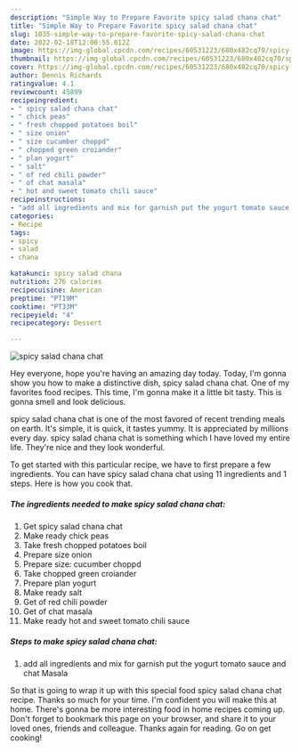 ```yaml
---
description: "Simple Way to Prepare Favorite spicy salad chana chat"
title: "Simple Way to Prepare Favorite spicy salad chana chat"
slug: 1035-simple-way-to-prepare-favorite-spicy-salad-chana-chat
date: 2022-02-18T12:00:55.012Z
image: https://img-global.cpcdn.com/recipes/60531223/680x482cq70/spicy-salad-chana-chat-recipe-main-photo.jpg
thumbnail: https://img-global.cpcdn.com/recipes/60531223/680x482cq70/spicy-salad-chana-chat-recipe-main-photo.jpg
cover: https://img-global.cpcdn.com/recipes/60531223/680x482cq70/spicy-salad-chana-chat-recipe-main-photo.jpg
author: Dennis Richards
ratingvalue: 4.1
reviewcount: 45899
recipeingredient:
- " spicy salad chana chat"
- " chick peas"
- " fresh chopped potatoes boil"
- " size onion"
- " size cucumber choppd"
- " chopped green croiander"
- " plan yogurt"
- " salt"
- " of red chili powder"
- " of chat masala"
- " hot and sweet tomato chili sauce"
recipeinstructions:
- "add all ingredients and mix for garnish put the yogurt tomato sauce and chat Masala"
categories:
- Recipe
tags:
- spicy
- salad
- chana

katakunci: spicy salad chana 
nutrition: 276 calories
recipecuisine: American
preptime: "PT19M"
cooktime: "PT33M"
recipeyield: "4"
recipecategory: Dessert

---
```



![spicy salad chana chat](https://img-global.cpcdn.com/recipes/60531223/680x482cq70/spicy-salad-chana-chat-recipe-main-photo.jpg)

Hey everyone, hope you're having an amazing day today. Today, I'm gonna show you how to make a distinctive dish, spicy salad chana chat. One of my favorites food recipes. This time, I'm gonna make it a little bit tasty. This is gonna smell and look delicious.



spicy salad chana chat is one of the most favored of recent trending meals on earth. It's simple, it is quick, it tastes yummy. It is appreciated by millions every day. spicy salad chana chat is something which I have loved my entire life. They're nice and they look wonderful.


To get started with this particular recipe, we have to first prepare a few ingredients. You can have spicy salad chana chat using 11 ingredients and 1 steps. Here is how you cook that.

<!--inarticleads1-->

##### The ingredients needed to make spicy salad chana chat:

1. Get  spicy salad chana chat
1. Make ready  chick peas
1. Take  fresh chopped potatoes boil
1. Prepare  size onion
1. Prepare  size: cucumber choppd
1. Take  chopped green croiander
1. Prepare  plan yogurt
1. Make ready  salt
1. Get  of red chili powder
1. Get  of chat masala
1. Make ready  hot and sweet tomato chili sauce




<!--inarticleads2-->

##### Steps to make spicy salad chana chat:

1. add all ingredients and mix for garnish put the yogurt tomato sauce and chat Masala




So that is going to wrap it up with this special food spicy salad chana chat recipe. Thanks so much for your time. I'm confident you will make this at home. There's gonna be more interesting food in home recipes coming up. Don't forget to bookmark this page on your browser, and share it to your loved ones, friends and colleague. Thanks again for reading. Go on get cooking!
